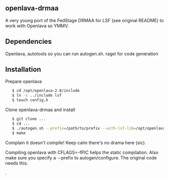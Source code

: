 ## openlava-drmaa

A very young port of the FedStage DRMAA for LSF (see original README)
to work with Openlava so YMMV.

## Dependencies

Openlava, autotools so you can run autogen.sh. ragel for code
generation

## Installation

Prepare openlava

``` bash
   $ cd /opt/openlava-2.0/include
   $ ln -s ../include lsf
   $ touch config.h
```

Clone openlava-drmaa and install

``` bash
   $ git clone ...
   $ cd ...
   $ ./autogen.sh --prefix=/path/to/prefix --with-lsf-lib=/opt/openlava-2.0/lib --with-lsf-inc=/opt/openlava-2.0/include --with-lsf-static --enable-static
   $ make
```

Complain it doesn't compile! Keep calm there's no drama here (sic).

Compiling openlava with CFLAGS=-fPIC helps the static
compilation. Also make sure you specify a --prefix to
autogen/configure.  The original code needs this.

.
